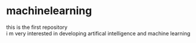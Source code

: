 # machinelearning
this is the first repository
<br>
i m very interested in developing artifical intelligence and machine learning
